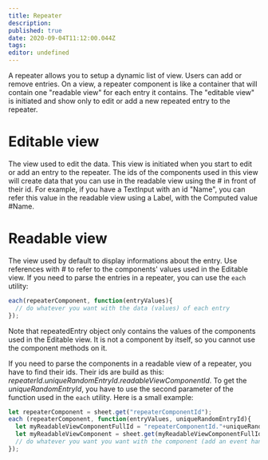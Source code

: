 ```yaml
---
title: Repeater
description: 
published: true
date: 2020-09-04T11:12:00.044Z
tags: 
editor: undefined
---
```


A repeater allows you to setup a dynamic list of view. Users can add or remove entries. On a view, a repeater component is like a container that will contain one "readable view" for each entry it contains. The "editable view" is initiated and show only to edit or add a new repeated entry to the repeater.

# Editable view
The view used to edit the data. This view is initiated when you start to edit or add an entry to the repeater. The ids of the components used in this view will create data that you can use in the readable view using the # in front of their id. For example, if you have a TextInput with an id "Name", you can refer this value in the readable view using a Label, with the Computed value #Name.

# Readable view
The view used by default to display informations about the entry. Use references with # to refer to the components' values used in the Editable view. If you need to parse the entries in a repeater, you can use the `each` utility:
```javascript
each(repeaterComponent, function(entryValues){
  // do whatever you want with the data (values) of each entry
});
```
Note that repeatedEntry object only contains the values of the components used in the Editable view. It is not a component by itself, so you cannot use the component methods on it.

If you need to parse the components in a readable view of a repeater, you have to find their ids. Their ids are build as this: *repeaterId*.*uniqueRandomEntryId*.*readableViewComponentId*.
To get the *uniqueRandomEntryId*, you have to use the second parameter of the function used in the `each` utility. Here is a small example:
```javascript
let repeaterComponent = sheet.get("repeaterComponentId");
each (repeaterComponent, function(entryValues, uniqueRandomEntryId){
  let myReadableViewComponentFullId = "repeaterComponentId."+uniqueRandomEntryId+".myReadableViewComponentId"; // myReadableViewComponentFullId is the complete id of the component in the global view
  let myReadableViewComponent = sheet.get(myReadableViewComponentFullId);
  // do whatever you want you want with the component (add an event handler, etc.)
});
```
